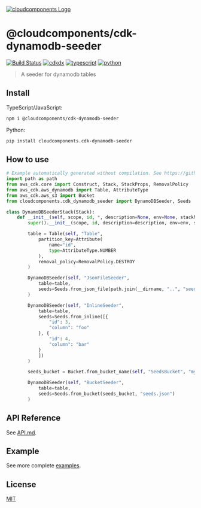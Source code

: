 [![cloudcomponents Logo](https://raw.githubusercontent.com/cloudcomponents/cdk-constructs/master/logo.png)](https://github.com/cloudcomponents/cdk-constructs)

# @cloudcomponents/cdk-dynamodb-seeder

[![Build Status](https://travis-ci.org/cloudcomponents/cdk-constructs.svg?branch=master)](https://travis-ci.org/cloudcomponents/cdk-constructs)
[![cdkdx](https://img.shields.io/badge/buildtool-cdkdx-blue.svg)](https://github.com/hupe1980/cdkdx)
[![typescript](https://img.shields.io/badge/jsii-typescript-blueviolet.svg)](https://www.npmjs.com/package/@cloudcomponents/cdk-dynamodb-seeder)
[![python](https://img.shields.io/badge/jsii-python-blueviolet.svg)](https://pypi.org/project/cloudcomponents.cdk-dynamodb-seeder/)

> A seeder for dynamodb tables

## Install

TypeScript/JavaScript:

```bash
npm i @cloudcomponents/cdk-dynamodb-seeder
```

Python:

```bash
pip install cloudcomponents.cdk-dynamodb-seeder
```

## How to use

```python
# Example automatically generated without compilation. See https://github.com/aws/jsii/issues/826
import path as path
from aws_cdk.core import Construct, Stack, StackProps, RemovalPolicy
from aws_cdk.aws_dynamodb import Table, AttributeType
from aws_cdk.aws_s3 import Bucket
from cloudcomponents.cdk_dynamodb_seeder import DynamoDBSeeder, Seeds

class DynamoDBSeederStack(Stack):
    def __init__(self, scope, id, *, description=None, env=None, stackName=None, tags=None, synthesizer=None, terminationProtection=None, analyticsReporting=None):
        super().__init__(scope, id, description=description, env=env, stackName=stackName, tags=tags, synthesizer=synthesizer, terminationProtection=terminationProtection, analyticsReporting=analyticsReporting)

        table = Table(self, "Table",
            partition_key=Attribute(
                name="id",
                type=AttributeType.NUMBER
            ),
            removal_policy=RemovalPolicy.DESTROY
        )

        DynamoDBSeeder(self, "JsonFileSeeder",
            table=table,
            seeds=Seeds.from_json_file(path.join(__dirname, "..", "seeds.json"))
        )

        DynamoDBSeeder(self, "InlineSeeder",
            table=table,
            seeds=Seeds.from_inline([{
                "id": 3,
                "column": "foo"
            }, {
                "id": 4,
                "column": "bar"
            }
            ])
        )

        seeds_bucket = Bucket.from_bucket_name(self, "SeedsBucket", "my-seeds-bucket")

        DynamoDBSeeder(self, "BucketSeeder",
            table=table,
            seeds=Seeds.from_bucket(seeds_bucket, "seeds.json")
        )
```

## API Reference

See [API.md](https://github.com/cloudcomponents/cdk-constructs/tree/master/packages/cdk-dynamodb-seeder/API.md).

## Example

See more complete [examples](https://github.com/cloudcomponents/cdk-constructs/tree/master/examples).

## License

[MIT](https://github.com/cloudcomponents/cdk-constructs/tree/master/packages/cdk-dynamodb-seeder/LICENSE)
